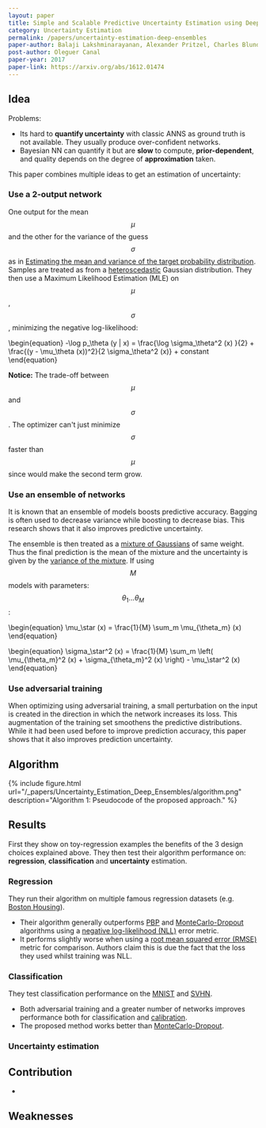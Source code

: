 ```yaml
---
layout: paper
title: Simple and Scalable Predictive Uncertainty Estimation using Deep Ensembles
category: Uncertainty Estimation
permalink: /papers/uncertainty-estimation-deep-ensembles
paper-author: Balaji Lakshminarayanan, Alexander Pritzel, Charles Blundell
post-author: Oleguer Canal
paper-year: 2017
paper-link: https://arxiv.org/abs/1612.01474
---
```

<!--
Disclaimer and authorship:
This article is provided for free only for your personal informational and entertainment purposes. No commercial use of it is allowed.

Please note there might be mistakes. We would be grateful to receive (constructive) criticism if you spot any. You can reach us at: ai.campus.ai@gmail.com or directly open an issue on our github repo: https://github.com/CampusAI/CampusAI.github.io

If considering to use the text please cite the original author/s of the lecture/paper.
Furthermore, please acknowledge our work by adding a link to our website: https://campusai.github.io/ and citing our names: Oleguer Canal and Federico Taschin.
-->

## Idea

Problems:
- Its hard to **quantify uncertainty** with classic ANNS as ground truth is not available. They usually produce over-confident networks.
- Bayesian NN can quantify it but are **slow** to compute, **prior-dependent**, and quality depends on the degree of **approximation** taken.

This paper combines multiple ideas to get an estimation of uncertainty:

### Use a 2-output network

One output for the mean $$\mu$$ and the other for the variance of the guess $$\sigma$$ as in [Estimating the mean and variance of the target probability distribution](https://ieeexplore.ieee.org/document/374138).
Samples are treated as from a [heteroscedastic](https://en.wikipedia.org/wiki/Heteroscedasticity) Gaussian distribution.
They then use a Maximum Likelihood Estimation (MLE) on $$\mu$$, $$\sigma$$, minimizing the negative log-likelihood:

\begin{equation}
-\log p_\theta (y | x) =
\frac{\log \sigma_\theta^2 (x) }{2} +
\frac{(y - \mu_\theta (x))^2}{2 \sigma_\theta^2 (x)} + constant
\end{equation}

**Notice:** The trade-off between $$\mu$$ and $$\sigma$$. The optimizer can't just minimize $$\sigma$$ faster than $$\mu$$ since would make the second term grow.

### Use an ensemble of networks

It is known that an ensemble of models boosts predictive accuracy.
Bagging is often used to decrease variance while boosting to decrease bias. 
This research shows that it also improves predictive uncertainty.

The ensemble is then treated as a [mixture of Gaussians](https://towardsdatascience.com/gaussian-mixture-models-explained-6986aaf5a95) of same weight.
Thus the final prediction is the mean of the mixture and the uncertainty is given by the [variance of the mixture](https://stats.stackexchange.com/questions/16608/what-is-the-variance-of-the-weighted-mixture-of-two-gaussians).
If using $$M$$ models with parameters: $$\theta_1 ... \theta_M$$:

\begin{equation}
\mu_\star (x) = \frac{1}{M} \sum_m \mu_{\theta_m} (x)
\end{equation}

\begin{equation}
\sigma_\star^2 (x) = \frac{1}{M} \sum_m \left( \mu_{\theta_m}^2 (x) + \sigma_{\theta_m}^2 (x) \right) - \mu_\star^2 (x)
\end{equation}

### Use adversarial training

When optimizing using adversarial training, a small perturbation on the input is created in the direction in which the network increases its loss.
This augmentation of the training set smoothens the predictive distributions.
While it had been used before to improve prediction accuracy, this paper shows that it also improves prediction uncertainty.

## Algorithm

{% include figure.html url="/_papers/Uncertainty_Estimation_Deep_Ensembles/algorithm.png" description="Algorithm 1: Pseudocode of the proposed approach." %}

## Results
First they show on toy-regression examples the benefits of the 3 design choices explained above.
They then test their algorithm performance on: **regression**, **classification** and **uncertainty** estimation.

### Regression
They run their algorithm on multiple famous regression datasets (e.g. [Boston Housing](https://www.kaggle.com/c/boston-housing)).
- Their algorithm generally outperforms [PBP](https://arxiv.org/abs/1502.05336) and [MonteCarlo-Dropout](https://datascience.stackexchange.com/questions/44065/what-is-monte-carlo-dropout) algorithms using a [negative log-likelihood (NLL)](https://en.wikipedia.org/wiki/Likelihood_function#Log-likelihood) error metric.
- It performs slightly worse when using a [root mean squared error (RMSE)](https://en.wikipedia.org/wiki/Root-mean-square_deviation) metric for comparison. Authors claim this is due the fact that the loss they used whilst training was NLL.

### Classification
They test classification performance on the [MNIST](http://yann.lecun.com/exdb/mnist/) and [SVHN](http://ufldl.stanford.edu/housenumbers/).
- Both adversarial training and a greater number of networks improves performance both for classification and [calibration](https://towardsdatascience.com/neural-network-calibration-with-keras-76fb7c13a55).
- The proposed method works better than [MonteCarlo-Dropout](https://datascience.stackexchange.com/questions/44065/what-is-monte-carlo-dropout).

### Uncertainty estimation
<!-- They evaluate uncertainty  -->


## Contribution

- 

## Weaknesses


